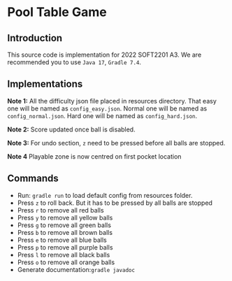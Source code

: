 # Pool Table Game

## Introduction

This source code is implementation for 2022 SOFT2201 A3.
We are recommended you to use ```Java 17```, ```Gradle 7.4```.

## Implementations 

**Note 1:** All the difficulty json file placed in resources directory. That easy one will be named as `config_easy.json`. Normal one will be named as `config_normal.json`. Hard one will be named as `config_hard.json`.

**Note 2:** Score updated once ball is disabled.

**Note 3:** For undo section, `z` need to be pressed before all balls are stopped.

**Note 4** Playable zone is now centred on first pocket location
## Commands

* Run: `gradle run` to load default config from resources folder.
* Press ```z``` to roll back. But it has to be pressed by all balls are stopped
* Press `r` to remove all red balls
* Press `y` to remove all yellow balls
* Press `g` to remove all green balls
* Press `b` to remove all brown balls
* Press `e` to remove all blue balls
* Press `p` to remove all purple balls
* Press `l` to remove all black balls
* Press `o` to remove all orange balls
* Generate documentation:`gradle javadoc`